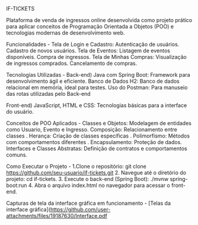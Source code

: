 IF-TICKETS

Plataforma de venda de ingressos online desenvolvida como projeto prático para aplicar conceitos de Programação Orientada a Objetos (POO) e tecnologias modernas de desenvolvimento web.

Funcionalidades - 
Tela de Login e Cadastro:
Autenticação de usuários.
Cadastro de novos usuários.
Tela de Eventos:
Listagem de eventos disponíveis.
Compra de ingressos.
Tela de Minhas Compras:
Visualização de ingressos comprados.
Cancelamento de compras.

Tecnologias Utilizadas -
Back-end)
Java com Spring Boot: Framework para desenvolvimento ágil e eficiente.
Banco de Dados H2: Banco de dados relacional em memória, ideal para testes.
Uso do Postman: Para manuseio das rotas utilizadas pelo Back-end

Front-end)
JavaScript, HTML e CSS: Tecnologias básicas para a interface do usuário.


Conceitos de POO Aplicados -
Classes e Objetos: Modelagem de entidades como Usuario, Evento e Ingresso.
Composição: Relacionamento entre classes .
Herança: Criação de classes específicas .
Polimorfismo: Métodos com comportamentos diferentes .
Encapsulamento: Proteção de dados. 
Interfaces e Classes Abstratas: Definição de contratos e comportamentos comuns.


Como Executar o Projeto -
1.Clone o repositório:
git clone https://github.com/seu-usuario/if-tickets.git
      2.  Navegue até o diretório do projeto:
cd if-tickets.
      3.   Execute o back-end (Spring Boot):
./mvnw spring-boot:run
      4.     Abra o arquivo index.html no navegador para acessar o front-end.


Capturas de tela da interface gráfica em funcionamento -
[Telas da interface gráfica](https://github.com/user-attachments/files/19187630/Interface.pdf
